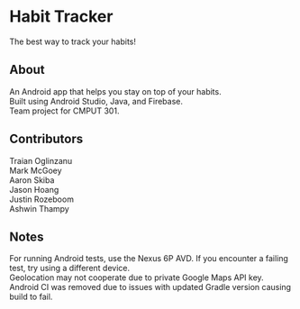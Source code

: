 # Habit Tracker

The best way to track your habits!

## About

An Android app that helps you stay on top of your habits.  
Built using Android Studio, Java, and Firebase.   
Team project for CMPUT 301.   

## Contributors

Traian Oglinzanu   
Mark McGoey  
Aaron Skiba  
Jason Hoang   
Justin Rozeboom   
Ashwin Thampy   

## Notes

For running Android tests, use the Nexus 6P AVD. If you encounter a failing test, try using a different device.  
Geolocation may not cooperate due to private Google Maps API key.    
Android CI was removed due to issues with updated Gradle version causing build to fail.  

